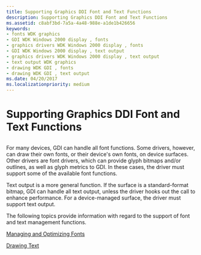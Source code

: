 ```yaml
---
title: Supporting Graphics DDI Font and Text Functions
description: Supporting Graphics DDI Font and Text Functions
ms.assetid: c8abf3bd-7a5a-4a48-988e-a1de1b426656
keywords:
- fonts WDK graphics
- GDI WDK Windows 2000 display , fonts
- graphics drivers WDK Windows 2000 display , fonts
- GDI WDK Windows 2000 display , text output
- graphics drivers WDK Windows 2000 display , text output
- text output WDK graphics
- drawing WDK GDI , fonts
- drawing WDK GDI , text output
ms.date: 04/20/2017
ms.localizationpriority: medium
---
```


# Supporting Graphics DDI Font and Text Functions


## <span id="ddk_supporting_graphics_ddi_font_and_text_functions_gg"></span><span id="DDK_SUPPORTING_GRAPHICS_DDI_FONT_AND_TEXT_FUNCTIONS_GG"></span>


For many devices, GDI can handle all font functions. Some drivers, however, can draw their own fonts, or their device's own fonts, on device surfaces. Other drivers are font drivers, which can provide glyph bitmaps and/or outlines, as well as glyph metrics to GDI. In these cases, the driver must support some of the available font functions.

Text output is a more general function. If the surface is a standard-format bitmap, GDI can handle all text output, unless the driver hooks out the call to enhance performance. For a device-managed surface, the driver must support text output.

The following topics provide information with regard to the support of font and text management functions.

[Managing and Optimizing Fonts](managing-and-optimizing-fonts.md)

[Drawing Text](drawing-text.md)

 

 





